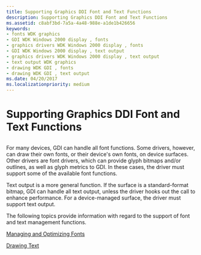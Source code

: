 ```yaml
---
title: Supporting Graphics DDI Font and Text Functions
description: Supporting Graphics DDI Font and Text Functions
ms.assetid: c8abf3bd-7a5a-4a48-988e-a1de1b426656
keywords:
- fonts WDK graphics
- GDI WDK Windows 2000 display , fonts
- graphics drivers WDK Windows 2000 display , fonts
- GDI WDK Windows 2000 display , text output
- graphics drivers WDK Windows 2000 display , text output
- text output WDK graphics
- drawing WDK GDI , fonts
- drawing WDK GDI , text output
ms.date: 04/20/2017
ms.localizationpriority: medium
---
```


# Supporting Graphics DDI Font and Text Functions


## <span id="ddk_supporting_graphics_ddi_font_and_text_functions_gg"></span><span id="DDK_SUPPORTING_GRAPHICS_DDI_FONT_AND_TEXT_FUNCTIONS_GG"></span>


For many devices, GDI can handle all font functions. Some drivers, however, can draw their own fonts, or their device's own fonts, on device surfaces. Other drivers are font drivers, which can provide glyph bitmaps and/or outlines, as well as glyph metrics to GDI. In these cases, the driver must support some of the available font functions.

Text output is a more general function. If the surface is a standard-format bitmap, GDI can handle all text output, unless the driver hooks out the call to enhance performance. For a device-managed surface, the driver must support text output.

The following topics provide information with regard to the support of font and text management functions.

[Managing and Optimizing Fonts](managing-and-optimizing-fonts.md)

[Drawing Text](drawing-text.md)

 

 





